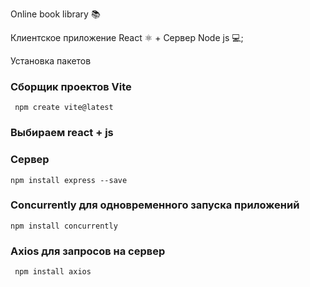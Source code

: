 Online book library 📚

Клиентское приложение React &#9883; + Сервер Node js &#128187;;

Установка пакетов 
### Сборщик проектов Vite

```
 npm create vite@latest
```

### Выбираем react + js

### Сервер

```
npm install express --save
```

### Concurrently для одновременного запуска приложений

```
npm install concurrently
```

### Axios для запросов на сервер

```
 npm install axios 
```
